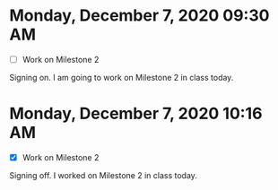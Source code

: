 # Monday, December  7, 2020 09:30 AM
- [ ] Work on Milestone 2

Signing on. I am going to work on Milestone 2 in class today.

# Monday, December  7, 2020 10:16 AM
- [X] Work on Milestone 2

Signing off. I worked on Milestone 2 in class today.

